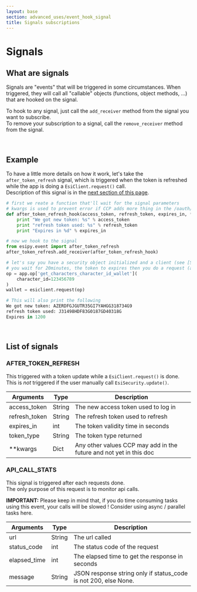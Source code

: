 ```yaml
---
layout: base
section: advanced_uses/event_hook_signal
title: Signals subscriptions 
---
```

# Signals

## What are signals

Signals are "events" that will be triggered in some circumstances. When triggered, they will call all "callable" objects (functions, object methods, ...) that are hooked on the signal.

To hook to any signal, just call the `add_receiver` method from the signal you want to subscribe.<br>
To remove your subscription to a signal, call the `remove_receiver` method from the signal.

&nbsp;

## Example

To have a little more details on how it work, let's take the `after_token_refresh` signal, which is triggered when the token is refreshed while the app is doing a `EsiClient.request()` call.<br>
Description of this signal is in the [next section of this page](#after_token_refresh).

```python
# first we reate a function that'll wait for the signal parameters
# kwargs is used to prevent error if CCP adds more thing in the /oauth/token response
def after_token_refresh_hook(access_token, refresh_token, expires_in, **kwargs):
	print "We got new token: %s" % access_token
	print "refresh token used: %s" % refresh_token
	print "Expires in %d" % expires_in

# now we hook to the signal
from esipy.event import after_token_refresh
after_token_refresh.add_receiver(after_token_refresh_hook)

# let's say you have a security object initialized and a client (see [SSO Authentification])
# you wait for 20minutes, the token to expires then you do a request (any with authentification required)
op = app.op['get_characters_character_id_wallet'](
    character_id=123456789
)
wallet = esiclient.request(op)

# This will also print the following
We got new token: AZERDFGJGUTR35GI7YAHGG318734G9
refresh token used: J31498HDF83G0187GD40318G
Expires in 1200
```

&nbsp;

## List of signals

### __AFTER_TOKEN_REFRESH__

This triggered with a token update while a `EsiClient.request()` is done. This is *not* triggered if the user manually call `EsiSecurity.update()`.

Arguments | Type | Description
--- | --- | ---
access_token | String | The new access token used to log in
refresh_token | String | The refresh token used to refresh
expires_in | int | The token validity time in seconds
token_type | String | The token type returned
**kwargs | Dict | Any other values CCP may add in the future and not yet in this doc

### __API_CALL_STATS__

This signal is triggered after each requests done. <br>
The only purpose of this request is to monitor api calls.

__IMPORTANT:__ Please keep in mind that, if you do time consuming tasks using this event, your calls will be slowed ! Consider using async / parallel tasks here.

Arguments | Type | Description
--- | --- | ---
url | String | The url called
status_code | int | The status code of the request
elapsed_time | int | The elapsed time to get the response in seconds
message | String | JSON response string only if status_code is not 200, else None.

&nbsp;